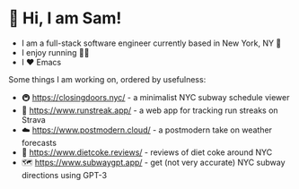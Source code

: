 # 👋 Hi, I am Sam!

- I am a full-stack software engineer currently based in New York, NY 🗽
- I enjoy running 🏃‍♂️
- I ❤️ Emacs

Some things I am working on, ordered by usefulness:

- 🚇 https://closingdoors.nyc/ - a minimalist NYC subway schedule viewer
- 🏃 https://www.runstreak.app/ - a web app for tracking run streaks on Strava
- ☁️ https://www.postmodern.cloud/ - a postmodern take on weather forecasts
- 🥤 https://www.dietcoke.reviews/ - reviews of diet coke around NYC
- 🗺️ https://www.subwaygpt.app/ - get (not very accurate) NYC subway directions using GPT-3

